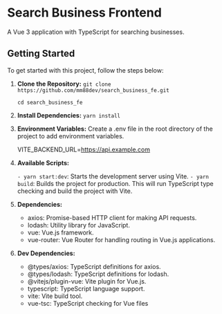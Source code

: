 # Search Business Frontend

A Vue 3 application with TypeScript for searching businesses.

## Getting Started

To get started with this project, follow the steps below:

1. **Clone the Repository:**
   `git clone https://github.com/mm88dev/search_business_fe.git`

   `cd search_business_fe`

2. **Install Dependencies:**
   `yarn install`

3. **Environment Variables:**
   Create a .env file in the root directory of the project to add environment variables.

   VITE_BACKEND_URL=https://api.example.com

4. **Available Scripts:**

   `- yarn start:dev`: Starts the development server using Vite.
   `- yarn build`: Builds the project for production. This will run TypeScript type checking and build the project with Vite.

5. **Dependencies:**

   - axios: Promise-based HTTP client for making API requests.
   - lodash: Utility library for JavaScript.
   - vue: Vue.js framework.
   - vue-router: Vue Router for handling routing in Vue.js applications.

6. **Dev Dependencies:**

   - @types/axios: TypeScript definitions for axios.
   - @types/lodash: TypeScript definitions for lodash.
   - @vitejs/plugin-vue: Vite plugin for Vue.js.
   - typescript: TypeScript language support.
   - vite: Vite build tool.
   - vue-tsc: TypeScript checking for Vue files
